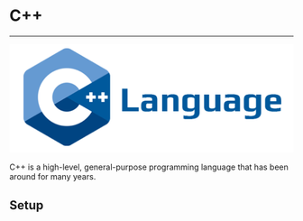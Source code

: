 # C++

---
![C++ Logo](../images/cplusplus.png)

C++ is a high-level, general-purpose programming language that has been around for many years. 

## Setup